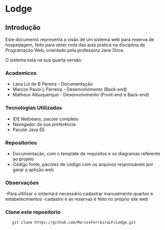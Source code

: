 # Lodge

## Introdução
Este documento representa a visão de um sistema web para reserva de hospedagem, feito para obter nota das aula pratica na disciplina de Programação Web, orientado pela professora Jane Dirce.

O sistema está na sua quarta versão.

### Academicos
- Lana Liz de B Pereira - Documentação
- Marcos Paulo L Ferreira - Desenvolvimento (Back-end)
- Matheus Albuquerque - Desenvolvimento (Front-end e Back-end)


### Tecnologias Utilizadas
- IDE Netbeans, pacote completo
- Navegador da sua preferência
- Pacote Java EE



### Repositorios
- Documentação, com o template de requisitos e os diagramas referente ao projeto
- Código fonte, pacotes de código com os arquivos responsáveis por gerar a aplição web

### Observações
-Para ultilizar o sistema é necessário cadastrar manualmente quartos e estabelecimentos
-cadastro e as reservas é feito no próprio site web
 
### Clone este repositorio
 ```
	git clone https://github.com/MarcosFerreiraLF/Lodge.git 
 ```

